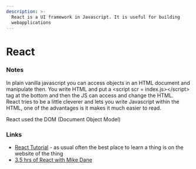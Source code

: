 ```yaml
---
description: >-
  React is a UI framework in Javascript. It is useful for building
  webapplications
---
```


# React

### Notes

In plain vanilla javascript you can access objects in an HTML document and manipulate then. You write HTML and put a &lt;script scr = index.js&gt;&lt;/script&gt; tag at the bottom and then the JS can access and change the HTML.   
React tries to be a little cleverer and lets you write Javascript within the HTML, one of the advantages is it makes it much easier to read.  
  
React used the DOM \(Document Object Model\)

### 

### Links

* [React Tutorial](https://reactjs.org/tutorial/tutorial.html) - as usual often the best place to learn a thing is on the website of the thing
* [3.5 hrs of React with Mike Dane](https://www.youtube.com/watch?v=ABQLwlE8MUA&ab_channel=MikeDane) 

